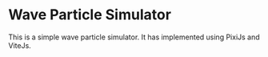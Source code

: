 # Wave Particle Simulator
This is a simple wave particle simulator.
It has implemented using PixiJs and ViteJs.
